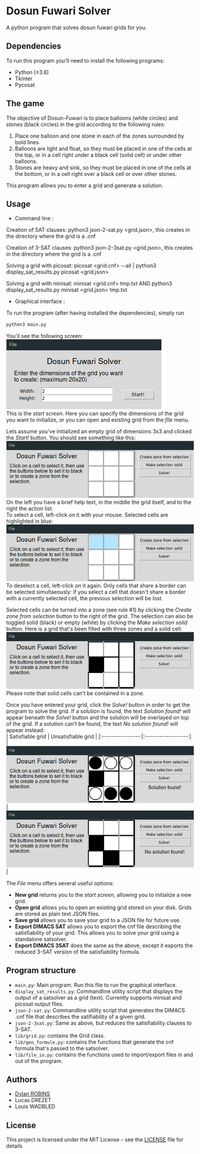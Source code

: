 # Dosun Fuwari Solver

A python program that solves dosun fuwari grids for you.

## Dependencies

To run this program you'll need to install the following programs:
+ Python (≥3.6)
+ Tkinter
+ Pycosat

## The game

The objective of Dosun-Fuwari is to place balloons (white circles) and stones (black circles) in the grid according to the following rules:  
1. Place one balloon and one stone in each of the zones surrounded by bold lines.
2. Balloons are light and float, so they must be placed in one of the cells at the top, or in a cell right under a black cell (solid cell) or under other balloons.
3. Stones are heavy and sink, so they must be placed in one of the cells at the bottom, or in a cell right over a black cell or over other stones.

This program allows you to enter a grid and generate a solution.


## Usage
+ Command line :

Creation of SAT clauses: python3 json-2-sat.py <grid.json>, this creates in the directory where the grid is a .cnf

Creation of 3-SAT clauses: python3 json-2-3sat.py <grid.json>, this creates in the directory where the grid is a .cnf

Solving a grid with picosat: picosat <grid.cnf> --all | python3 display_sat_results.py picosat <grid.json>

Solving a grid with minisat: minisat <grid.cnf> tmp.txt AND python3 display_sat_results.py minisat <grid.json> tmp.txt

+ Graphical interface :

To run the program (after having installed the dependencies), simply run  
```sh
python3 main.py
```

You'll see the following screen:  
![Start screen](img/Start_Frame.png)  
This is the *start screen*. Here  you can specify the dimensions of the grid you want to initialize, or you can open and existing grid from the *file* menu.

Lets assume you've initialized an empty grid of dimensions 3x3 and clicked the *Start!* button. You should see something like this:  
![Editor - intial state](img/Editor_Frame_init.png)  
On the left you have a brief help text, in the middle the grid itself, and to the right the action list.  
To select a cell, left-click on it with your mouse. Selected cells are highlighted in blue:  
![Editor - selection](img/Editor_Frame_selection.png)  
To deselect a cell, left-click on it again. Only cells that share a border can be selected simultaeously: if you select a cell that doesn't share a border with a currently selected cell, the previous selection will be lost.

Selected cells can be turned into a zone (see rule #1) by clicking the *Create zone from selection* button to the right of the grid. The selection can also be toggled solid (black) or empty (white) by clicking the *Make selection solid* button. Here is a grid that's been filled with three zones and a solid cell:  
![Editor - example grid](img/Editor_Frame_example_grid.png)  
Please note that solid cells can't be contained in a zone.

Once you have entered your grid, click the *Solve!* button in order to get the program to solve the grid. If a solution is found, the text *Solution found!* will appear beneath the *Solve!* button and the solution will be overlayed on top of the grid. If a solution can't be found, the text *No solution found!* will appear instead:  
| Satisfiable grid | Unsatisfiable grid |
|:----------------:|:------------------:|
| ![Editor - satisfiable grid](img/Editor_Frame_sat.png) | ![Editor - unsatisfiable grid](img/Editor_Frame_unsat.png) |

The *File* menu offers several useful options:
+ **New grid** returns you to the *start screen*, allowing you to initialize a new grid.
+ **Open grid** allows you to open an existing grid stored on your disk. Grids are stored as plain text JSON files.
+ **Save grid** allows you to save your grid to a JSON file for future use.
+ **Export DIMACS SAT** allows you to export the cnf file describing the satisfiability of your grid. This allows you to solve your grid using a standalone satsolver.
+ **Export DIMACS 3SAT** does the same as the above, except it exports the reduced 3-SAT version of the satisfiability formula.

## Program structure

+ `main.py`: Main program. Run this file to run the graphical interface.
+ `display_sat_results.py`: Commandline utility script that displays the output of a satsolver as a grid (text). Currently supports minisat and picosat output files.
+ `json-2-sat.py`: Commandline utility script that generates the DIMACS .cnf file that describes the satifiability of a given grid.
+ `json-2-3sat.py`: Same as above, but reduces the satisfiability clauses to 3-SAT.
+ `lib/grid.py`: contains the Grid class.
+ `lib/gen_formule.py`: contains the functions that generate the cnf formula that's passed to the satsolver.
+ `lib/file_io.py`: contains the functions used to import/export files in and out of the program.

## Authors
+ [Dylan ROBINS](https://github.com/dylan-robins/)
+ Lucas DREZET
+ Louis WADBLED

## License

This project is licensed under the MIT License - see the [LICENSE](LICENSE) file for details
